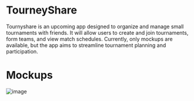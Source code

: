# TourneyShare
Tournyshare is an upcoming app designed to organize and manage small tournaments with friends. It will allow users to create and join tournaments, form teams, and view match schedules. Currently, only mockups are available, but the app aims to streamline tournament planning and participation.

# Mockups
![image](https://github.com/user-attachments/assets/d0c95ae3-5498-4a0c-a662-e1c7bf59b795)
